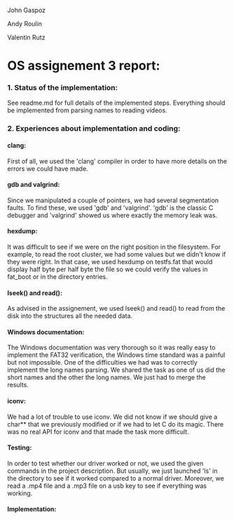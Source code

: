 John Gaspoz

Andy Roulin

Valentin Rutz


OS assignement 3 report:
========================

### 1. Status of the implementation:

See readme.md for full details of the implemented steps. Everything should be implemented from parsing names to reading videos.


### 2. Experiences about implementation and coding:


####   clang:

First of all, we used the 'clang' compiler in order to have more details on the errors we could have made.

####   gdb and valgrind:

Since we manipulated a couple of pointers, we had several segmentation faults. To find these, we used 'gdb' and 'valgrind'.
'gdb' is the classic C debugger and 'valgrind' showed us where exactly the memory leak was.


#### hexdump:

It was difficult to see if we were on the right position in the filesystem. For example, to read the root cluster, we had some values but we didn't know if they were right.
In that case, we used hexdump on testfs.fat that would display half byte per half byte the file so we could verify the values in fat_boot or in the directory entries.


#### lseek() and read():

As advised in the assignement, we used lseek() and read() to read from the disk into the structures all the needed data.


#### Windows documentation:

The Windows documentation was very thorough so it was really easy to implement the FAT32 verification, the Windows time standard was a painful but not impossible.
One of the difficulties we had was to correctly implement the long names parsing. We shared the task as one of us did the short names and the other the long names. We just had to merge the results.


#### iconv:

We had a lot of trouble to use iconv. We did not know if we should give a char** that we previously modified or if we had to let C do its magic.
There was no real API for iconv and that made the task more difficult.


#### Testing:

In order to test whether our driver worked or not, we used the given commands in the project description.
But usually, we just launched 'ls' in the directory to see if it worked compared to a normal driver.
Moreover, we read a .mp4 file and a .mp3 file on a usb key to see if everything was working.

#### Implementation:


